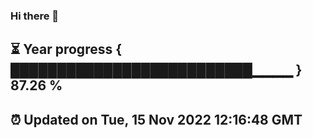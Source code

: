 ### Hi there 👋
⏳ Year progress { ██████████████████████████▁▁▁▁ } 87.26 %
---
⏰ Updated on Tue, 15 Nov 2022 12:16:48 GMT
---
